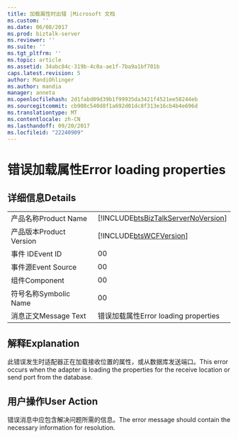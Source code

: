 ```yaml
---
title: 加载属性时出错 |Microsoft 文档
ms.custom: ''
ms.date: 06/08/2017
ms.prod: biztalk-server
ms.reviewer: ''
ms.suite: ''
ms.tgt_pltfrm: ''
ms.topic: article
ms.assetid: 34abc84c-319b-4c0a-ae1f-7ba9a1bf701b
caps.latest.revision: 5
author: MandiOhlinger
ms.author: mandia
manager: anneta
ms.openlocfilehash: 2d1fabd09d39b1f99935da3421f4521ee58244eb
ms.sourcegitcommit: cb908c540d8f1a692d01dc8f313e16cb4b4e696d
ms.translationtype: MT
ms.contentlocale: zh-CN
ms.lasthandoff: 09/20/2017
ms.locfileid: "22240909"
---
```

# <a name="error-loading-properties"></a><span data-ttu-id="611c8-102">错误加载属性</span><span class="sxs-lookup"><span data-stu-id="611c8-102">Error loading properties</span></span>
## <a name="details"></a><span data-ttu-id="611c8-103">详细信息</span><span class="sxs-lookup"><span data-stu-id="611c8-103">Details</span></span>  
  
|||  
|-|-|  
|<span data-ttu-id="611c8-104">产品名称</span><span class="sxs-lookup"><span data-stu-id="611c8-104">Product Name</span></span>|[!INCLUDE[btsBizTalkServerNoVersion](../includes/btsbiztalkservernoversion-md.md)]|  
|<span data-ttu-id="611c8-105">产品版本</span><span class="sxs-lookup"><span data-stu-id="611c8-105">Product Version</span></span>|[!INCLUDE[btsWCFVersion](../includes/btswcfversion-md.md)]|  
|<span data-ttu-id="611c8-106">事件 ID</span><span class="sxs-lookup"><span data-stu-id="611c8-106">Event ID</span></span>|<span data-ttu-id="611c8-107">0</span><span class="sxs-lookup"><span data-stu-id="611c8-107">0</span></span>|  
|<span data-ttu-id="611c8-108">事件源</span><span class="sxs-lookup"><span data-stu-id="611c8-108">Event Source</span></span>|<span data-ttu-id="611c8-109">0</span><span class="sxs-lookup"><span data-stu-id="611c8-109">0</span></span>|  
|<span data-ttu-id="611c8-110">组件</span><span class="sxs-lookup"><span data-stu-id="611c8-110">Component</span></span>|<span data-ttu-id="611c8-111">0</span><span class="sxs-lookup"><span data-stu-id="611c8-111">0</span></span>|  
|<span data-ttu-id="611c8-112">符号名称</span><span class="sxs-lookup"><span data-stu-id="611c8-112">Symbolic Name</span></span>|<span data-ttu-id="611c8-113">0</span><span class="sxs-lookup"><span data-stu-id="611c8-113">0</span></span>|  
|<span data-ttu-id="611c8-114">消息正文</span><span class="sxs-lookup"><span data-stu-id="611c8-114">Message Text</span></span>|<span data-ttu-id="611c8-115">错误加载属性</span><span class="sxs-lookup"><span data-stu-id="611c8-115">Error loading properties</span></span>|  
  
## <a name="explanation"></a><span data-ttu-id="611c8-116">解释</span><span class="sxs-lookup"><span data-stu-id="611c8-116">Explanation</span></span>  
 <span data-ttu-id="611c8-117">此错误发生时适配器正在加载接收位置的属性，或从数据库发送端口。</span><span class="sxs-lookup"><span data-stu-id="611c8-117">This error occurs when the adapter is loading the properties for the receive location or send port from the database.</span></span>  
  
## <a name="user-action"></a><span data-ttu-id="611c8-118">用户操作</span><span class="sxs-lookup"><span data-stu-id="611c8-118">User Action</span></span>  
 <span data-ttu-id="611c8-119">错误消息中应包含解决问题所需的信息。</span><span class="sxs-lookup"><span data-stu-id="611c8-119">The error message should contain the necessary information for resolution.</span></span>